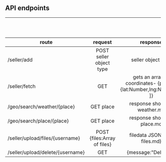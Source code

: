 ## API endpoints 
---

<br />
<br />


|    route     |   request   |  response  |
| ------------ |:------------:|:----------:|
| /seller/add  | POST seller object type  | seller object type |
| /seller/fetch | GET | gets an array of coordinates- {points:[ {lat:Number,lng:Number},.. ]} |
| /geo/search/weather/{place} | GET place | response shown in weather.md |
| /geo/search/place/{place}| GET place| response shown in place.md |
| /seller/upload/files/{username} | POST {files:Array of files} | filedata JSON (see files.md) |
| /seller/upload/delete/{username} | GET | {message:"Deleted"} |